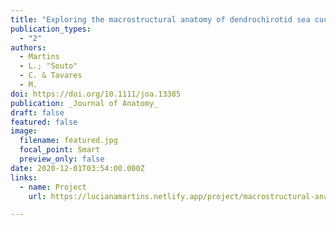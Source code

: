 ```yaml
---
title: "Exploring the macrostructural anatomy of dendrochirotid sea cucumber's (Echinodermata) calcareous rings under micro-computed tomography and its bearing on phylogeny"
publication_types:
  - "2"
authors:
  - Martins
  - L.; "Souto"
  - C. & Tavares
  - M.
doi: https://doi.org/10.1111/joa.13385
publication: _Journal of Anatomy_
draft: false
featured: false
image:
  filename: featured.jpg
  focal_point: Smart
  preview_only: false
date: 2020-12-01T03:54:00.000Z
links:
  - name: Project
    url: https://lucianamartins.netlify.app/project/macrostructural-anatomy-of-sea-cucumbers/

---
```

